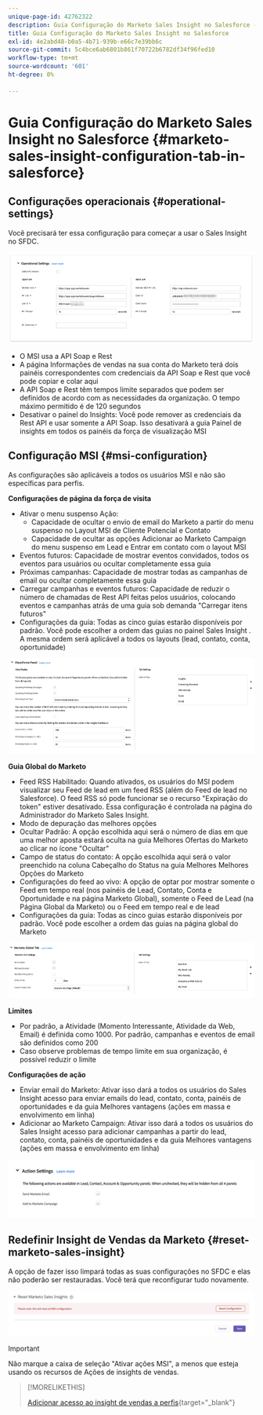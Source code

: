 ```yaml
---
unique-page-id: 42762322
description: Guia Configuração do Marketo Sales Insight no Salesforce - Documentos da Marketo - Documentação do produto
title: Guia Configuração do Marketo Sales Insight no Salesforce
exl-id: 4e2abd48-b0a5-4b71-939b-e66c7e39bb6c
source-git-commit: 5c4bce6ab6801b861f70722b6782df34f96fed10
workflow-type: tm+mt
source-wordcount: '601'
ht-degree: 0%

---
```


# Guia Configuração do Marketo Sales Insight no Salesforce {#marketo-sales-insight-configuration-tab-in-salesforce}

## Configurações operacionais {#operational-settings}

Você precisará ter essa configuração para começar a usar o Sales Insight no SFDC.

![](assets/marketo-sales-insight-configuration-tab-in-salesforce-1.png)

* O MSI usa a API Soap e Rest
* A página Informações de vendas na sua conta do Marketo terá dois painéis correspondentes com credenciais da API Soap e Rest que você pode copiar e colar aqui
* A API Soap e Rest têm tempos limite separados que podem ser definidos de acordo com as necessidades da organização. O tempo máximo permitido é de 120 segundos
* Desativar o painel do Insights: Você pode remover as credenciais da Rest API e usar somente a API Soap. Isso desativará a guia Painel de insights em todos os painéis da força de visualização MSI

## Configuração MSI {#msi-configuration}

As configurações são aplicáveis a todos os usuários MSI e não são específicas para perfis.

**Configurações de página da força de visita**

* Ativar o menu suspenso Ação:
   * Capacidade de ocultar o envio de email do Marketo a partir do menu suspenso no Layout MSI de Cliente Potencial e Contato
   * Capacidade de ocultar as opções Adicionar ao Marketo Campaign do menu suspenso em Lead e Entrar em contato com o layout MSI
* Eventos futuros: Capacidade de mostrar eventos convidados, todos os eventos para usuários ou ocultar completamente essa guia
* Próximas campanhas: Capacidade de mostrar todas as campanhas de email ou ocultar completamente essa guia
* Carregar campanhas e eventos futuros: Capacidade de reduzir o número de chamadas de Rest API feitas pelos usuários, colocando eventos e campanhas atrás de uma guia sob demanda &quot;Carregar itens futuros&quot;
* Configurações da guia: Todas as cinco guias estarão disponíveis por padrão. Você pode escolher a ordem das guias no painel Sales Insight . A mesma ordem será aplicável a todos os layouts (lead, contato, conta, oportunidade)

![](assets/marketo-sales-insight-configuration-tab-in-salesforce-2.png)

**Guia Global do Marketo**

* Feed RSS Habilitado: Quando ativados, os usuários do MSI podem visualizar seu Feed de lead em um feed RSS (além do Feed de lead no Salesforce). O feed RSS só pode funcionar se o recurso &quot;Expiração do token&quot; estiver desativado. Essa configuração é controlada na página do Administrador do Marketo Sales Insight.
* Modo de depuração das melhores opções
* Ocultar Padrão: A opção escolhida aqui será o número de dias em que uma melhor aposta estará oculta na guia Melhores Ofertas do Marketo ao clicar no ícone &quot;Ocultar&quot;
* Campo de status do contato: A opção escolhida aqui será o valor preenchido na coluna Cabeçalho do Status na guia Melhores Melhores Opções do Marketo
* Configurações do feed ao vivo: A opção de optar por mostrar somente o Feed em tempo real (nos painéis de Lead, Contato, Conta e Oportunidade e na página Marketo Global), somente o Feed de Lead (na Página Global da Marketo) ou o Feed em tempo real e de lead
* Configurações da guia: Todas as cinco guias estarão disponíveis por padrão. Você pode escolher a ordem das guias na página global do Marketo

![](assets/marketo-sales-insight-configuration-tab-in-salesforce-3.png)

**Limites**

* Por padrão, a Atividade (Momento Interessante, Atividade da Web, Email) é definida como 1000. Por padrão, campanhas e eventos de email são definidos como 200
* Caso observe problemas de tempo limite em sua organização, é possível reduzir o limite

**Configurações de ação**

* Enviar email do Marketo: Ativar isso dará a todos os usuários do Sales Insight acesso para enviar emails do lead, contato, conta, painéis de oportunidades e da guia Melhores vantagens (ações em massa e envolvimento em linha)
* Adicionar ao Marketo Campaign: Ativar isso dará a todos os usuários do Sales Insight acesso para adicionar campanhas a partir do lead, contato, conta, painéis de oportunidades e da guia Melhores vantagens (ações em massa e envolvimento em linha)

![](assets/marketo-sales-insight-configuration-tab-in-salesforce-4.png)

## Redefinir Insight de Vendas da Marketo {#reset-marketo-sales-insight}

A opção de fazer isso limpará todas as suas configurações no SFDC e elas não poderão ser restauradas. Você terá que reconfigurar tudo novamente.

![](assets/marketo-sales-insight-configuration-tab-in-salesforce-5.png)

>[!IMPORTANT]
>
>Não marque a caixa de seleção &quot;Ativar ações MSI&quot;, a menos que esteja usando os recursos de Ações de insights de vendas.

>[!MORELIKETHIS]
>
>[Adicionar acesso ao insight de vendas a perfis](/help/marketo/product-docs/marketo-sales-insight/msi-for-salesforce/configuration/add-sales-insight-access-to-profiles.md){target=&quot;_blank&quot;}
